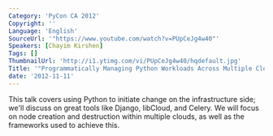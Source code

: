 ```yaml
---
Category: 'PyCon CA 2012'
Copyright: ''
Language: 'English'
SourceUrl: '"https://www.youtube.com/watch?v=PUpCeJg4w40"'
Speakers: [Chayim Kirshen]
Tags: []
ThumbnailUrl: 'http://i1.ytimg.com/vi/PUpCeJg4w40/hqdefault.jpg'
Title: '"Programmatically Managing Python Workloads Across Multiple Clouds"'
date: '2012-11-11'
---
```

This talk covers using Python to initiate change on the infrastructure side;
we'll discuss on great tools like Django, libCloud, and Celery. We will focus
on node creation and destruction within multiple clouds, as well as the
frameworks used to achieve this.

